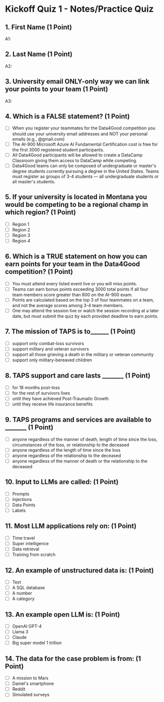 # Kickoff Quiz 1 - Notes/Practice Quiz

## 1. First Name (1 Point)
A1: <Your first name you used to register for D4G>

## 2. Last Name (1 Point)
A2: <Your last name you used to register for D4G>

## 3. University email ONLY-only way we can link your points to your team (1 Point)
A3: <Your UA email address>

## 4. Which is a FALSE statement? (1 Point)
- [ ] When you register your teammates for the Data4Good competition you should use your university email addresses and NOT your personal emails (e.g., @gmail.com)
- [ ] The AI-900 Microsoft Azure AI Fundamental Certification cost is free for the first 3000 registered student participants.
- [ ] All Data4Good participants will be allowed to create a DataCamp Classroom giving them access to DataCamp while competing.
- [ ] Data4Good teams can only be composed of undergraduate or master's degree students currently pursuing a degree in the United States. Teams must register as groups of 3-4 students — all undergraduate students or all master's students.

## 5. If your university is located in Montana you would be competing to be a regional champ in which region? (1 Point)
- [ ] Region 1
- [ ] Region 2
- [ ] Region 3
- [ ] Region 4

## 6. Which is a TRUE statement on how you can earn points for your team in the Data4Good competition? (1 Point)
- [ ] You must attend every listed event live or you will miss points.
- [ ] Teams can earn bonus points exceeding 3000 total points if all four team members score greater than 800 on the AI-900 exam.
- [ ] Points are calculated based on the top 3 of four teammates on a team, and not the average scores among 3-4 team members.
- [ ] One may attend the session live or watch the session recording at a later date, but must submit the quiz by each provided deadline to earn points.

## 7. The mission of TAPS is to______ (1 Point)
- [ ] support only combat-loss survivors
- [ ] support military and veteran survivors
- [ ] support all those grieving a death in the military or veteran community
- [ ] support only military-bereaved children

## 8. TAPS support and care lasts _______ (1 Point)
- [ ] for 18 months post-loss
- [ ] for the rest of survivors lives
- [ ] until they have achieved Post-Traumatic Growth
- [ ] until they receive life insurance benefits

## 9. TAPS programs and services are available to _______ (1 Point)
- [ ] anyone regardless of the manner of death, length of time since the loss, circumstances of the loss, or relationship to the deceased
- [ ] anyone regardless of the length of time since the loss
- [ ] anyone regardless of the relationship to the deceased
- [ ] anyone regardless of the manner of death or the relationship to the deceased

## 10. Input to LLMs are called: (1 Point)
- [ ] Prompts
- [ ] Injections
- [ ] Data Points
- [ ] Labels

## 11. Most LLM applications rely on: (1 Point)
- [ ] Time travel
- [ ] Super intelligence
- [ ] Data retrieval
- [ ] Training from scratch

## 12. An example of unstructured data is: (1 Point)
- [ ] Text
- [ ] A SQL database
- [ ] A number
- [ ] A category

## 13. An example open LLM is: (1 Point)
- [ ] OpenAI GPT-4
- [ ] Llama 3
- [ ] Claude
- [ ] Big super model 1 trillion

## 14. The data for the case problem is from: (1 Point)
- [ ] A mission to Mars
- [ ] Daniel's smartphone
- [ ] Reddit
- [ ] Simulated surveys